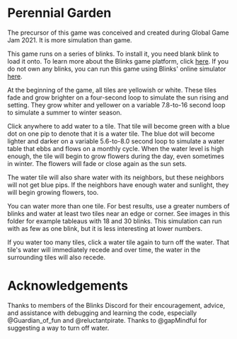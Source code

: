 # Perennial Garden

The precursor of this game was conceived and created during Global Game Jam 2021. It is more simulation than game. 

This game runs on a series of blinks. To install it, you need blank blink to load it onto. To learn more about the Blinks game platform, click [here](https://move38.com/). If you do not own any blinks, you can run this game using Blinks' online simulator [here](https://move38.github.io/Blinks-Simulator/).

At the beginning of the game, all tiles are yellowish or white. These tiles fade and grow brighter on a four-second loop to simulate the sun rising and setting. They grow whiter and yellower on a variable 7.8-to-16 second loop to simulate a summer to winter season. 

Click anywhere to add water to a tile. That tile will become green with a blue dot on one pip to denote that it is a water tile. The blue dot will become lighter and darker on a variable 5.6-to-8.0 second loop to simulate a water table that ebbs and flows on a monthly cycle. When the water level is high enough, the tile will begin to grow flowers during the day, even sometimes in winter. The flowers will fade or close again as the sun sets. 

The water tile will also share water with its neighbors, but these neighbors will not get blue pips. If the neighbors have enough water and sunlight, they will begin growing flowers, too. 

You can water more than one tile. For best results, use a greater numbers of blinks and water at least two tiles near an edge or corner. See images in this folder for example tableaus with 18 and 30 blinks. This simulation can run with as few as one blink, but it is less interesting at lower numbers.

If you water too many tiles, click a water tile again to turn off the water. That tile's water will immediately recede and over time, the water in the surrounding tiles will also recede.

# Acknowledgements

Thanks to members of the Blinks Discord for their encouragement, advice, and assistance with debugging and learning the code, especially @Guardian_of_fun and @reluctantpirate. Thanks to @gapMindful for suggesting a way to turn off water.

